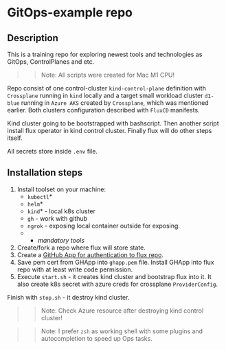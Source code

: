 # GitOps-example repo
## Description
This is a training repo for exploring newest tools and technologies as GitOps, ControlPlanes and etc.

>>Note: All scripts were created for Mac M1 CPU!

Repo consist of one control-cluster `kind-control-plane` definition with `Crossplane` running in `kind` locally and a target small workload cluster `d1-blue` running in `Azure AKS` created by `Crossplane`, which was mentioned earlier. Both clusters configuration described with `FluxCD` manifests.

Kind cluster going to be bootstrapped with bashscript. Then another script install flux operator in kind control cluster. Finally flux will do other steps itself.

All secrets store inside `.env` file.

## Installation steps
1. Install toolset on your machine:
    - `kubectl`*
    - `helm`*
    - `kind`* - local k8s cluster
    - `gh` - work with github
    - `ngrok` - exposing local container outside for exposing.
    * - _mandatory tools_
2. Create/fork a repo where flux will store state.
3. Create a [GitHub App for authentication to flux repo](https://fluxcd.io/blog/2025/04/flux-operator-github-app-bootstrap/#bootstrap-using-flux-operator-and-helm).
4. Save pem cert from GHApp into `ghapp.pem` file. Install GHApp into flux repo with at least write code permission.
5. Execute `start.sh` - it creates kind cluster and bootstrap flux into it. It also create k8s secret with azure creds for crossplane `ProviderConfig`.

Finish with `stop.sh` - it destroy kind cluster. 
>> Note: Check Azure resource after destroying kind control cluster!

>> Note: I prefer `zsh` as working shell with some plugins and autocompletion to speed up Ops tasks.
